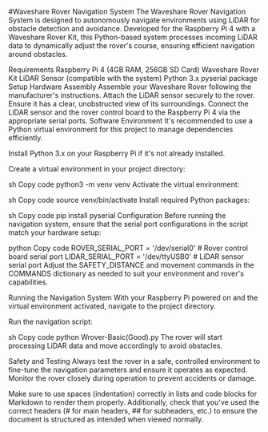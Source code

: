 #Waveshare Rover Navigation System
The Waveshare Rover Navigation System is designed to autonomously navigate environments using LiDAR for obstacle detection and avoidance. Developed for the Raspberry Pi 4 with a Waveshare Rover Kit, this Python-based system processes incoming LiDAR data to dynamically adjust the rover's course, ensuring efficient navigation around obstacles.

Requirements
Raspberry Pi 4 (4GB RAM, 256GB SD Card)
Waveshare Rover Kit
LiDAR Sensor (compatible with the system)
Python 3.x
pyserial package
Setup
Hardware Assembly
Assemble your Waveshare Rover following the manufacturer's instructions.
Attach the LiDAR sensor securely to the rover. Ensure it has a clear, unobstructed view of its surroundings.
Connect the LiDAR sensor and the rover control board to the Raspberry Pi 4 via the appropriate serial ports.
Software Environment
It's recommended to use a Python virtual environment for this project to manage dependencies efficiently.

Install Python 3.x on your Raspberry Pi if it's not already installed.

Create a virtual environment in your project directory:

sh
Copy code
python3 -m venv venv
Activate the virtual environment:

sh
Copy code
source venv/bin/activate
Install required Python packages:

sh
Copy code
pip install pyserial
Configuration
Before running the navigation system, ensure that the serial port configurations in the script match your hardware setup:

python
Copy code
ROVER_SERIAL_PORT = '/dev/serial0'  # Rover control board serial port
LIDAR_SERIAL_PORT = '/dev/ttyUSB0'  # LiDAR sensor serial port
Adjust the SAFETY_DISTANCE and movement commands in the COMMANDS dictionary as needed to suit your environment and rover's capabilities.

Running the Navigation System
With your Raspberry Pi powered on and the virtual environment activated, navigate to the project directory.

Run the navigation script:

sh
Copy code
python Wrover-Basic(Good).py
The rover will start processing LiDAR data and move accordingly to avoid obstacles.

Safety and Testing
Always test the rover in a safe, controlled environment to fine-tune the navigation parameters and ensure it operates as expected. Monitor the rover closely during operation to prevent accidents or damage.

Make sure to use spaces (indentation) correctly in lists and code blocks for Markdown to render them properly. Additionally, check that you've used the correct headers (# for main headers, ## for subheaders, etc.) to ensure the document is structured as intended when viewed normally.
